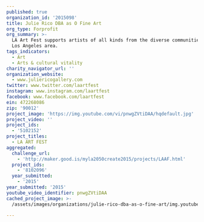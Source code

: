 ```yaml
---
published: true
organization_id: '2015098'
title: Julie Rico DBA as O Fine Art
org_type: Forprofit
org_summary: >-
  LA Art Fest supports artists of all kinds from the diverse communities in the
  Los Angeles area.
tags_indicators:
  - Art
  - Arts & cultural vitality
charity_navigator_url: ''
organization_website:
  - www.juliericogallery.com
twitter: www.twitter.com/laartfest
instagram: www.instagram.com/laartfest
facebook: www.facebook.com/laartfest
ein: 472268086‏
zip: '90012'
project_image: 'https://img.youtube.com/vi/pnwgZVtiDAA/hqdefault.jpg'
project_video: ''
project_ids:
  - '5102152'
project_titles:
  - LA ART FEST
aggregated:
  challenge_url:
    - 'http://maker.good.is/myla2050create2015/projects/LAAF.html'
  project_ids:
    - '8102096'
  year_submitted:
    - '2015'
year_submitted: '2015'
youtube_video_identifier: pnwgZVtiDAA
cached_project_image: >-
  /assets/images/organizations/julie-rico-dba-as-o-fine-art/img.youtube.com/vi/pnwgZVtiDAA/hqdefault.jpg

---
```

